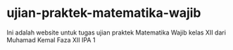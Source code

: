 # ujian-praktek-matematika-wajib
Ini adalah website untuk tugas ujian praktek Matematika Wajib kelas XII dari Muhamad Kemal Faza XII IPA 1
